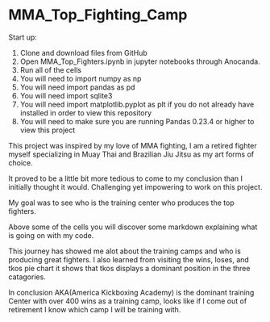 # MMA_Top_Fighting_Camp

Start up:

1. Clone and download files from GitHub
2. Open MMA_Top_Fighters.ipynb in jupyter notebooks through Anocanda.
3. Run all of the cells
4. You will need to import numpy as np
5. You will need import pandas as pd
6. You will need import sqlite3
7. You will need import matplotlib.pyplot as plt if you do not already have installed in order to view this repository
8. You will need to make sure you are running Pandas 0.23.4 or higher to view this project


This project was inspired by my love of MMA fighting, I am a retired fighter myself specializing in Muay Thai and Brazilian Jiu Jitsu as my art forms of choice.

It proved to be a little bit more tedious to come to my conclusion than I initially thought it would. Challenging yet impowering to work on this project. 

My goal was to see who is the training center who produces the top fighters. 

Above some of the cells you will discover some markdown explaining what is going on with my code. 

This journey has showed me alot about the training camps and who is producing great fighters. I also learned from visiting the  wins, loses, and tkos pie chart it shows that tkos displays a dominant position in the three catagories.

In conclusion AKA(America Kickboxing Academy) is the dominant training Center with over 400 wins as a training camp, looks like if I come out of retirement I know which camp I will be training with. 

